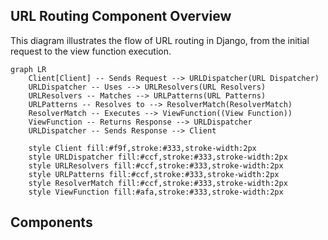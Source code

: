 ## URL Routing Component Overview

This diagram illustrates the flow of URL routing in Django, from the initial request to the view function execution.

```mermaid
graph LR
    Client[Client] -- Sends Request --> URLDispatcher(URL Dispatcher)
    URLDispatcher -- Uses --> URLResolvers(URL Resolvers)
    URLResolvers -- Matches --> URLPatterns(URL Patterns)
    URLPatterns -- Resolves to --> ResolverMatch(ResolverMatch)
    ResolverMatch -- Executes --> ViewFunction((View Function))
    ViewFunction -- Returns Response --> URLDispatcher
    URLDispatcher -- Sends Response --> Client

    style Client fill:#f9f,stroke:#333,stroke-width:2px
    style URLDispatcher fill:#ccf,stroke:#333,stroke-width:2px
    style URLResolvers fill:#ccf,stroke:#333,stroke-width:2px
    style URLPatterns fill:#ccf,stroke:#333,stroke-width:2px
    style ResolverMatch fill:#ccf,stroke:#333,stroke-width:2px
    style ViewFunction fill:#afa,stroke:#333,stroke-width:2px
```

## Components

